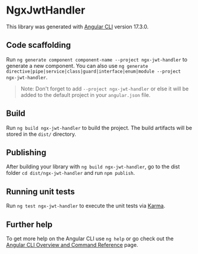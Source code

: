 # NgxJwtHandler

This library was generated with [Angular CLI](https://github.com/angular/angular-cli) version 17.3.0.

## Code scaffolding

Run `ng generate component component-name --project ngx-jwt-handler` to generate a new component. You can also use `ng generate directive|pipe|service|class|guard|interface|enum|module --project ngx-jwt-handler`.
> Note: Don't forget to add `--project ngx-jwt-handler` or else it will be added to the default project in your `angular.json` file. 

## Build

Run `ng build ngx-jwt-handler` to build the project. The build artifacts will be stored in the `dist/` directory.

## Publishing

After building your library with `ng build ngx-jwt-handler`, go to the dist folder `cd dist/ngx-jwt-handler` and run `npm publish`.

## Running unit tests

Run `ng test ngx-jwt-handler` to execute the unit tests via [Karma](https://karma-runner.github.io).

## Further help

To get more help on the Angular CLI use `ng help` or go check out the [Angular CLI Overview and Command Reference](https://angular.io/cli) page.
